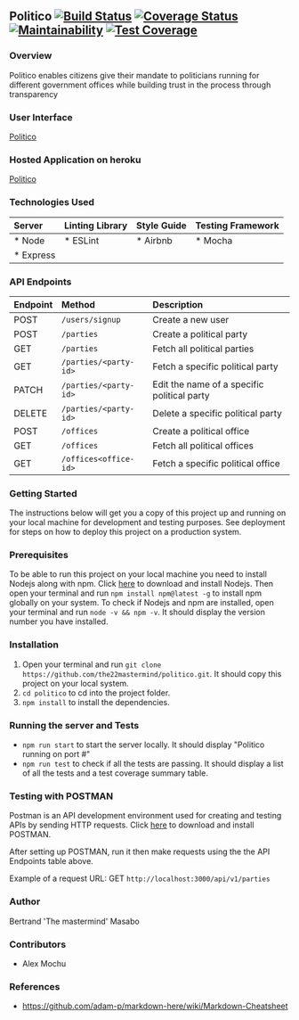## Politico          [![Build Status](https://travis-ci.com/the22mastermind/politico.svg?branch=develop)](https://travis-ci.com/the22mastermind/politico)  [![Coverage Status](https://coveralls.io/repos/github/the22mastermind/politico/badge.svg?branch=ft-admin-create-party-162701470)](https://coveralls.io/github/the22mastermind/politico?branch=ft-admin-create-party-162701470)  [![Maintainability](https://api.codeclimate.com/v1/badges/77d12abbc0e6bb65dd35/maintainability)](https://codeclimate.com/github/the22mastermind/politico/maintainability)  [![Test Coverage](https://api.codeclimate.com/v1/badges/77d12abbc0e6bb65dd35/test_coverage)](https://codeclimate.com/github/the22mastermind/politico/test_coverage)

### Overview
Politico enables citizens give their mandate to politicians running for different government offices 
while building trust in the process through transparency

### User Interface
[Politico](https://the22mastermind.github.io/politico-ui/)

### Hosted Application on heroku
[Politico](https://themastermind-politico.herokuapp.com/)

### Technologies Used
| Server     | Linting Library | Style Guide | Testing Framework |
| :--------- |:----------------| :-----------| :-----------------|
| * Node     | * ESLint        | * Airbnb    | * Mocha           |
| * Express  |                 |             |                   |

### API Endpoints
| Endpoint | Method                | Description                                 |
| :--------| :---------------------| :-------------------------------------------|
| POST     | `/users/signup`       | Create a new user                           |
| POST     | `/parties`            | Create a political party                    |
| GET      | `/parties`            | Fetch all political parties                 |
| GET      | `/parties/<party-id>` | Fetch a specific political party            |
| PATCH    | `/parties/<party-id>` | Edit the name of a specific political party |
| DELETE   | `/parties/<party-id>` | Delete a specific political party           |
| POST     | `/offices`            | Create a political office                   |
| GET      | `/offices`            | Fetch all political offices                 |
| GET      | `/offices<office-id>` | Fetch a specific political office           |

### Getting Started
The instructions below will get you a copy of this project up and running on your local machine for development and testing purposes. See deployment for steps on how to deploy this project on a production system.

### Prerequisites
To be able to run this project on your local machine you need to install Nodejs along with npm.
Click [here](https://nodejs.org/en/download/) to download and install Nodejs.
Then open your terminal and run `npm install npm@latest -g` to install npm globally on your system.
To check if Nodejs and npm are installed, open your terminal and run `node -v && npm -v`.
It should display the version number you have installed. 

### Installation
1. Open your terminal and run `git clone https://github.com/the22mastermind/politico.git`. 
It should copy this project on your local system.
2. `cd politico` to cd into the project folder.
3. `npm install` to install the dependencies.

### Running the server and Tests
* `npm run start` to start the server locally. It should display "Politico running on port #"
* `npm run test` to check if all the tests are passing.
It should display a list of all the tests and a test coverage summary table.

### Testing with POSTMAN
Postman is an API development environment used for creating and testing APIs by sending HTTP requests.
Click [here](https://www.getpostman.com/downloads/) to download and install POSTMAN.

After setting up POSTMAN, run it then make requests using the the API Endpoints table above.

Example of a request URL: GET `http://localhost:3000/api/v1/parties`

### Author
Bertrand 'The mastermind' Masabo

### Contributors
* Alex Mochu

### References
* https://github.com/adam-p/markdown-here/wiki/Markdown-Cheatsheet
